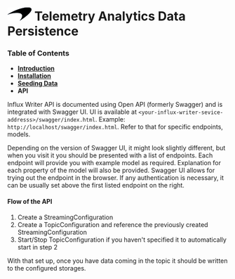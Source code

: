 # ![logo](/Branding/branding.png) Telemetry Analytics Data Persistence

### Table of Contents
- [**Introduction**](../README.md)<br>
- [**Installation**](Installation.md)<br>
- [**Seeding Data**](SeedData.md)<br>
- **API**<br>

Influx Writer API is documented using Open API (formerly Swagger) and is integrated with Swagger UI. UI is available at ```<your-influx-writer-sevice-addresss>/swagger/index.html```. Example: ```http://localhost/swagger/index.html```. Refer to that for specific endpoints, models. 

Depending on the version of Swagger UI, it might look slightly different, but when you visit it you should be presented with a list of endpoints. Each endpoint will provide you with example model as required. Explanation for each property of the model will also be provided. Swagger UI allows for trying out the endpoint in the browser. If any authentication is necessary, it can be usually set above the first listed endpoint on the right.

#### Flow of the API
1. Create a StreamingConfiguration 
2. Create a TopicConfiguration and reference the previously created StreamingConfiguration
3. Start/Stop TopicConfiguration if you haven't specified it to automatically start in step 2

With that set up, once you have data coming in the topic it should be written to the configured storages.